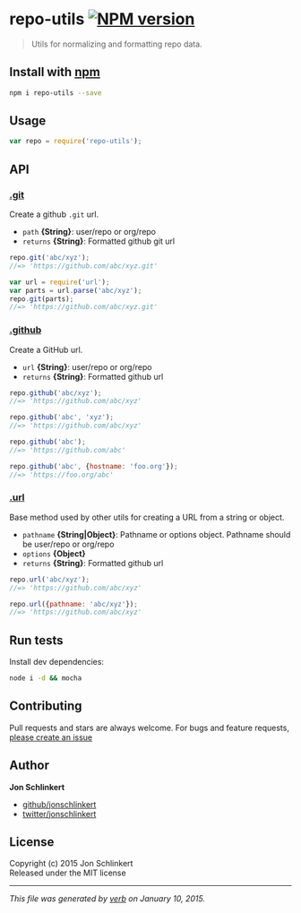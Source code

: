 # repo-utils [![NPM version](https://badge.fury.io/js/repo-utils.svg)](http://badge.fury.io/js/repo-utils)

> Utils for normalizing and formatting repo data.

## Install with [npm](npmjs.org)

```bash
npm i repo-utils --save
```

## Usage

```js
var repo = require('repo-utils');
```

## API

### [.git](lib/git.js#L25)

Create a github `.git` url.

* `path` **{String}**: user/repo or org/repo    
* `returns` **{String}**: Formatted github git url  

```js
repo.git('abc/xyz');
//=> 'https://github.com/abc/xyz.git'

var url = require('url');
var parts = url.parse('abc/xyz');
repo.git(parts);
//=> 'https://github.com/abc/xyz.git'
```

### [.github](lib/github.js#L30)

Create a GitHub url.

* `url` **{String}**: user/repo or org/repo    
* `returns` **{String}**: Formatted github url  

```js
repo.github('abc/xyz');
//=> 'https://github.com/abc/xyz'

repo.github('abc', 'xyz');
//=> 'https://github.com/abc/xyz'

repo.github('abc');
//=> 'https://github.com/abc'

repo.github('abc', {hostname: 'foo.org'});
//=> 'https://foo.org/abc'
```


### [.url](lib/url.js#L26)

Base method used by other utils for creating a URL from a string or object.

* `pathname` **{String|Object}**: Pathname or options object. Pathname should be user/repo or org/repo    
* `options` **{Object}**    
* `returns` **{String}**: Formatted github url  

```js
repo.url('abc/xyz');
//=> 'https://github.com/abc/xyz'

repo.url({pathname: 'abc/xyz'});
//=> 'https://github.com/abc/xyz'
```



## Run tests

Install dev dependencies:

```bash
node i -d && mocha
```

## Contributing
Pull requests and stars are always welcome. For bugs and feature requests, [please create an issue](https://github.com/jonschlinkert/repo-utils/issues)

## Author

**Jon Schlinkert**
 
+ [github/jonschlinkert](https://github.com/jonschlinkert)
+ [twitter/jonschlinkert](http://twitter.com/jonschlinkert) 

## License
Copyright (c) 2015 Jon Schlinkert  
Released under the MIT license

***

_This file was generated by [verb](https://github.com/assemble/verb) on January 10, 2015._
